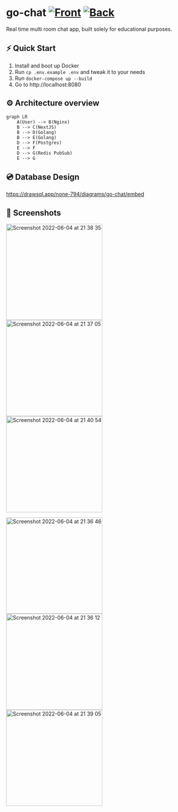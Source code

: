 # go-chat [![Front](https://github.com/Dmitry-Ship/go-chat/actions/workflows/front.yml/badge.svg)](https://github.com/Dmitry-Ship/go-chat/actions/workflows/front.yml) [![Back](https://github.com/Dmitry-Ship/go-chat/actions/workflows/back.yml/badge.svg)](https://github.com/Dmitry-Ship/go-chat/actions/workflows/back.yml)

Real time multi room chat app, built solely for educational purposes.

## ⚡️ Quick Start

1. Install and boot up Docker
2. Run `cp .env.example .env` and tweak it to your needs
3. Run `docker-compose up --build`
4. Go to http://localhost:8080

## ⚙️ Architecture overview

```mermaid
graph LR
    A(User) --> B(Nginx)
    B --> C(NextJS)
    B --> D(Golang)
    B --> E(Golang)
    D --> F(Postgres)
    E --> F
    D --> G(Redis PubSub)
    E --> G
```

## 💿 Database Design

https://drawsql.app/none-794/diagrams/go-chat/embed

## 🌄 Screenshots

<img width="260" alt="Screenshot 2022-06-04 at 21 38 35" src="https://user-images.githubusercontent.com/21371972/172021307-20440dbb-215f-4339-8c70-cfcb2fe8bb4a.png"> <img width="260" alt="Screenshot 2022-06-04 at 21 37 05" src="https://user-images.githubusercontent.com/21371972/172021316-fbfc2534-7934-460d-9bce-48cb4174c25f.png"> <img width="260" alt="Screenshot 2022-06-04 at 21 40 54" src="https://user-images.githubusercontent.com/21371972/172021326-435029f9-09ea-476e-bdbb-25838a2b697f.png">

<img width="260" alt="Screenshot 2022-06-04 at 21 36 46" src="https://user-images.githubusercontent.com/21371972/172021335-ec9efe67-de77-4996-bfc2-d42652f0383e.png"> <img width="260" alt="Screenshot 2022-06-04 at 21 36 12" src="https://user-images.githubusercontent.com/21371972/172021338-c54633c3-b49d-4163-8110-6db62c16281c.png"> <img width="260" alt="Screenshot 2022-06-04 at 21 39 05" src="https://user-images.githubusercontent.com/21371972/172021343-476f2dde-2461-4488-83c8-760baf393968.png">
